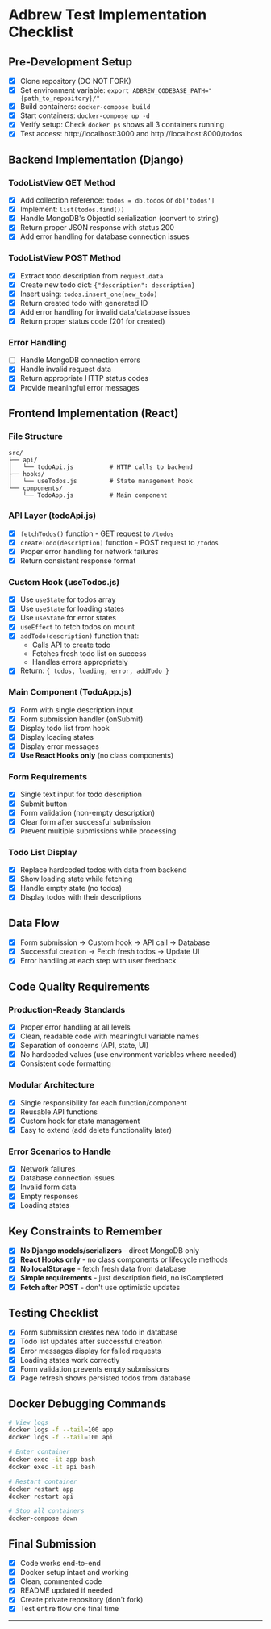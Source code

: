 # Adbrew Test Implementation Checklist

## Pre-Development Setup

- [x] Clone repository (DO NOT FORK)
- [x] Set environment variable: `export ADBREW_CODEBASE_PATH="{path_to_repository}/"`
- [x] Build containers: `docker-compose build`
- [x] Start containers: `docker-compose up -d`
- [x] Verify setup: Check `docker ps` shows all 3 containers running
- [x] Test access: http://localhost:3000 and http://localhost:8000/todos

## Backend Implementation (Django)

### TodoListView GET Method

- [x] Add collection reference: `todos = db.todos` or `db['todos']`
- [x] Implement: `list(todos.find())`
- [x] Handle MongoDB's ObjectId serialization (convert to string)
- [x] Return proper JSON response with status 200
- [x] Add error handling for database connection issues

### TodoListView POST Method

- [x] Extract todo description from `request.data`
- [x] Create new todo dict: `{"description": description}`
- [x] Insert using: `todos.insert_one(new_todo)`
- [x] Return created todo with generated ID
- [x] Add error handling for invalid data/database issues
- [x] Return proper status code (201 for created)

### Error Handling

- [ ] Handle MongoDB connection errors
- [x] Handle invalid request data
- [x] Return appropriate HTTP status codes
- [x] Provide meaningful error messages

## Frontend Implementation (React)

### File Structure

```
src/
├── api/
│   └── todoApi.js          # HTTP calls to backend
├── hooks/
│   └── useTodos.js         # State management hook
└── components/
    └── TodoApp.js          # Main component
```

### API Layer (todoApi.js)

- [x] `fetchTodos()` function - GET request to `/todos`
- [x] `createTodo(description)` function - POST request to `/todos`
- [x] Proper error handling for network failures
- [x] Return consistent response format

### Custom Hook (useTodos.js)

- [x] Use `useState` for todos array
- [x] Use `useState` for loading states
- [x] Use `useState` for error states
- [x] `useEffect` to fetch todos on mount
- [x] `addTodo(description)` function that:
  - Calls API to create todo
  - Fetches fresh todo list on success
  - Handles errors appropriately
- [x] Return: `{ todos, loading, error, addTodo }`

### Main Component (TodoApp.js)

- [x] Form with single description input
- [x] Form submission handler (onSubmit)
- [x] Display todo list from hook
- [x] Display loading states
- [x] Display error messages
- [x] **Use React Hooks only** (no class components)

### Form Requirements

- [x] Single text input for todo description
- [x] Submit button
- [x] Form validation (non-empty description)
- [x] Clear form after successful submission
- [x] Prevent multiple submissions while processing

### Todo List Display

- [x] Replace hardcoded todos with data from backend
- [x] Show loading state while fetching
- [x] Handle empty state (no todos)
- [x] Display todos with their descriptions

## Data Flow

- [x] Form submission → Custom hook → API call → Database
- [x] Successful creation → Fetch fresh todos → Update UI
- [x] Error handling at each step with user feedback

## Code Quality Requirements

### Production-Ready Standards

- [x] Proper error handling at all levels
- [x] Clean, readable code with meaningful variable names
- [x] Separation of concerns (API, state, UI)
- [x] No hardcoded values (use environment variables where needed)
- [x] Consistent code formatting

### Modular Architecture

- [x] Single responsibility for each function/component
- [x] Reusable API functions
- [x] Custom hook for state management
- [x] Easy to extend (add delete functionality later)

### Error Scenarios to Handle

- [x] Network failures
- [x] Database connection issues
- [x] Invalid form data
- [x] Empty responses
- [x] Loading states

## Key Constraints to Remember

- [x] **No Django models/serializers** - direct MongoDB only
- [x] **React Hooks only** - no class components or lifecycle methods
- [x] **No localStorage** - fetch fresh data from database
- [x] **Simple requirements** - just description field, no isCompleted
- [x] **Fetch after POST** - don't use optimistic updates

## Testing Checklist

- [x] Form submission creates new todo in database
- [x] Todo list updates after successful creation
- [x] Error messages display for failed requests
- [x] Loading states work correctly
- [x] Form validation prevents empty submissions
- [x] Page refresh shows persisted todos from database

## Docker Debugging Commands

```bash
# View logs
docker logs -f --tail=100 app
docker logs -f --tail=100 api

# Enter container
docker exec -it app bash
docker exec -it api bash

# Restart container
docker restart app
docker restart api

# Stop all containers
docker-compose down
```

## Final Submission

- [x] Code works end-to-end
- [x] Docker setup intact and working
- [x] Clean, commented code
- [x] README updated if needed
- [x] Create private repository (don't fork)
- [x] Test entire flow one final time

---
